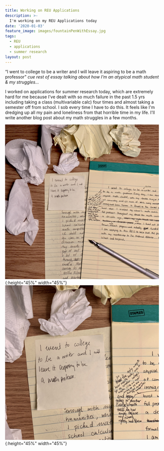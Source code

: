 ```yaml
---
title: Working on REU Applications
description: >-
  I'm working on my REU Applications today
date: '2020-01-03'
feature_image: images/fountainPenWithEssay.jpg
tags:
  - REU
  - applications
  - summer research
layout: post
---
```


“I went to college to be a writer and I will leave it aspiring to be a math professor” 
*cue rest of essay talking about how I’m an atypical math student & my struggles...*

<!--more-->

I worked on applications for summer research today, which are extremely hard for me because I’ve dealt with so much failure in the past 1.5 yrs including taking a class (multivariable calc) four times and almost taking a semester off from school. I sob every time I have to do this. It feels like I'm dredging up all my pain and loneliness from that horrible time in my life. I'll write another blog post about my math struggles in a few months.

![A flatlay of my essay](images/EssayFar.jpg){:height="45%" width="45%"} ![Closeup of a post it saying "I went to college to be a writer and I will leave it aspiring to be a math professor”](images/PostitCloseup.jpg){:height="45%" width="45%"}
  




 
